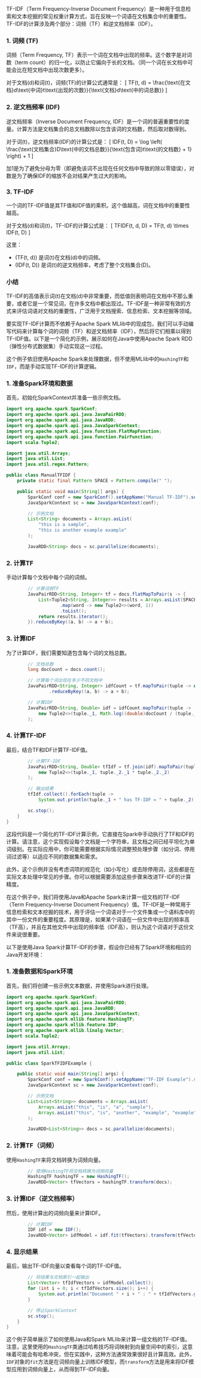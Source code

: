 TF-IDF（Term Frequency-Inverse Document Frequency）是一种用于信息检索和文本挖掘的常见权重计算方式，旨在反映一个词语在文档集合中的重要性。TF-IDF的计算涉及两个部分：词频（TF）和逆文档频率（IDF）。

### 1. 词频 (TF)

词频（Term Frequency, TF）表示一个词在文档中出现的频率。这个数字是对词数（term count）的归一化，以防止它偏向于长的文档。（同一个词在长文档中可能会比在短文档中出现次数更多）。

对于文档\(d\)和词\(t\)，词频\(TF\)的计算公式通常是：
\[ TF(t, d) = \frac{\text{在文档}d\text{中词}t\text{出现的次数}}{\text{文档}d\text{中的词总数}} \]

### 2. 逆文档频率 (IDF)

逆文档频率（Inverse Document Frequency, IDF）是一个词的普遍重要性的度量。计算方法是文档集合的总文档数除以包含该词的文档数，然后取对数得到。

对于词\(t\)，逆文档频率\(IDF\)的计算公式是：
\[ IDF(t, D) = \log \left( \frac{\text{文档集合}D\text{中的文档总数}}{\text{包含词}t\text{的文档数} + 1} \right) + 1 \]

加1是为了避免分母为零（即避免该词不出现在任何文档中导致的除以零错误），对数是为了确保IDF的缩放不会对结果产生过大的影响。

### 3. TF-IDF

一个词的TF-IDF值是其TF值和IDF值的乘积。这个值越高，词在文档中的重要性越高。

对于文档\(d\)和词\(t\)，TF-IDF的计算公式是：
\[ TFIDF(t, d, D) = TF(t, d) \times IDF(t, D) \]

这里：
- \(TF(t, d)\) 是词\(t\)在文档\(d\)中的词频。
- \(IDF(t, D)\) 是词\(t\)的逆文档频率，考虑了整个文档集合\(D\)。

### 小结

TF-IDF的高值表示词\(t\)在文档\(d\)中非常重要，而低值则表明词在文档中不那么重要，或者它是一个常见词，在许多文档中都出现过。TF-IDF是一种非常有效的方式来评估词语对文档的重要性，广泛用于文档搜索、信息检索、文本挖掘等领域。




要实现TF-IDF计算而不依赖于Apache Spark MLlib中的现成包，我们可以手动编写代码来计算每个词的词频（TF）和逆文档频率（IDF），然后将它们相乘以得到TF-IDF值。以下是一个简化的示例，展示如何在Java中使用Apache Spark RDD（弹性分布式数据集）手动实现这一过程。

这个例子依旧使用Apache Spark来处理数据，但不使用MLlib中的`HashingTF`和`IDF`，而是手动实现TF-IDF的计算逻辑。

### 1. 准备Spark环境和数据

首先，初始化SparkContext并准备一些示例文档。

```java
import org.apache.spark.SparkConf;
import org.apache.spark.api.java.JavaPairRDD;
import org.apache.spark.api.java.JavaRDD;
import org.apache.spark.api.java.JavaSparkContext;
import org.apache.spark.api.java.function.FlatMapFunction;
import org.apache.spark.api.java.function.PairFunction;
import scala.Tuple2;

import java.util.Arrays;
import java.util.List;
import java.util.regex.Pattern;

public class ManualTFIDF {
    private static final Pattern SPACE = Pattern.compile(" ");

    public static void main(String[] args) {
        SparkConf conf = new SparkConf().setAppName("Manual TF-IDF").setMaster("local");
        JavaSparkContext sc = new JavaSparkContext(conf);

        // 示例文档
        List<String> documents = Arrays.asList(
            "this is a sample",
            "this is another example example"
        );

        JavaRDD<String> docs = sc.parallelize(documents);
```

### 2. 计算TF

手动计算每个文档中每个词的词频。

```java
        // 计算词频TF
        JavaPairRDD<String, Integer> tf = docs.flatMapToPair(s -> {
            List<Tuple2<String, Integer>> results = Arrays.asList(SPACE.split(s)).stream()
                    .map(word -> new Tuple2<>(word, 1))
                    .toList();
            return results.iterator();
        }).reduceByKey((a, b) -> a + b);
```

### 3. 计算IDF

为了计算IDF，我们需要知道包含每个词的文档总数。

```java
        // 文档总数
        long docCount = docs.count();

        // 计算每个词出现在多少不同文档中
        JavaPairRDD<String, Integer> idfCount = tf.mapToPair(tuple -> new Tuple2<>(tuple._1, 1))
                .reduceByKey((a, b) -> a + b);

        // 计算IDF
        JavaPairRDD<String, Double> idf = idfCount.mapToPair(tuple -> 
            new Tuple2<>(tuple._1, Math.log((double)docCount / (tuple._2 + 1)))
        );
```

### 4. 计算TF-IDF

最后，结合TF和IDF计算TF-IDF值。

```java
        // 计算TF-IDF
        JavaPairRDD<String, Double> tfIdf = tf.join(idf).mapToPair(tuple -> 
            new Tuple2<>(tuple._1, tuple._2._1 * tuple._2._2)
        );

        // 输出结果
        tfIdf.collect().forEach(tuple -> 
            System.out.println(tuple._1 + " has TF-IDF = " + tuple._2));

        sc.stop();
    }
}
```

这段代码是一个简化的TF-IDF计算示例，它直接在Spark中手动执行了TF和IDF的计算。请注意，这个实现假设每个文档是一个字符串，且文档之间已经平坦化为单词级别。在实际应用中，你可能需要根据实际情况调整预处理步骤（如分词、停用词过滤等）以适应不同的数据集和需求。

此外，这个示例并没有考虑词项的规范化（如小写化）或去除停用词，这些都是在实际文本处理中常见的步骤。你可以根据需要添加这些步骤来改进TF-IDF的计算精度。


在这个例子中，我们将使用Java和Apache Spark来计算一组文档的TF-IDF（Term Frequency-Inverse Document Frequency）值。TF-IDF是一种常用于信息检索和文本挖掘的技术，用于评估一个词语对于一个文件集或一个语料库中的其中一份文件的重要程度。其原理是，如果某个词语在一份文件中出现的频率高（TF高），并且在其他文件中出现的频率低（IDF高），则认为这个词语对于这份文件来说很重要。

以下是使用Java Spark计算TF-IDF的步骤，假设你已经有了Spark环境和相应的Java开发环境：

### 1. 准备数据和Spark环境

首先，我们将创建一些示例文本数据，并使用Spark进行处理。

```java
import org.apache.spark.SparkConf;
import org.apache.spark.api.java.JavaPairRDD;
import org.apache.spark.api.java.JavaRDD;
import org.apache.spark.api.java.JavaSparkContext;
import org.apache.spark.mllib.feature.HashingTF;
import org.apache.spark.mllib.feature.IDF;
import org.apache.spark.mllib.linalg.Vector;
import scala.Tuple2;

import java.util.Arrays;
import java.util.List;

public class SparkTFIDFExample {

    public static void main(String[] args) {
        SparkConf conf = new SparkConf().setAppName("TF-IDF Example").setMaster("local");
        JavaSparkContext sc = new JavaSparkContext(conf);

        // 示例文档
        List<List<String>> documents = Arrays.asList(
            Arrays.asList("this", "is", "a", "sample"),
            Arrays.asList("this", "is", "another", "example", "example")
        );

        JavaRDD<List<String>> docs = sc.parallelize(documents);
```

### 2. 计算TF（词频）

使用`HashingTF`来将文档转换为词频向量。

```java
        // 使用HashingTF将文档转换为词频向量
        HashingTF hashingTF = new HashingTF();
        JavaRDD<Vector> tfVectors = hashingTF.transform(docs);
```

### 3. 计算IDF（逆文档频率）

然后，使用计算出的词频向量来计算IDF。

```java
        // 计算IDF
        IDF idf = new IDF();
        JavaRDD<Vector> idfModel = idf.fit(tfVectors).transform(tfVectors);
```

### 4. 显示结果

最后，输出TF-IDF向量以查看每个词的TF-IDF值。

```java
        // 将结果与文档索引一起输出
        List<Vector> tfIdfVectors = idfModel.collect();
        for (int i = 0; i < tfIdfVectors.size(); i++) {
            System.out.println("Document " + i + " : " + tfIdfVectors.get(i));
        }

        // 停止SparkContext
        sc.stop();
    }
}
```

这个例子简单展示了如何使用Java和Spark MLlib来计算一组文档的TF-IDF值。注意，这里使用的`HashingTF`类通过哈希技巧将词映射到向量空间中的索引，这意味着可能会有哈希冲突，但在实践中，这种方法通常效果很好且计算高效。此外，`IDF`对象的`fit`方法是在词频向量上训练IDF模型，而`transform`方法是用来将IDF模型应用到词频向量上，从而得到TF-IDF向量。